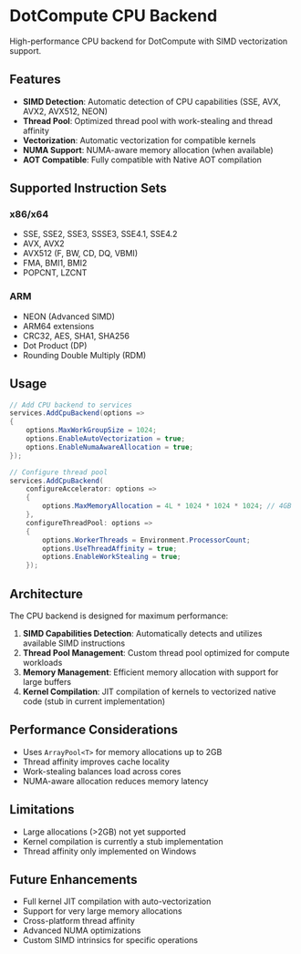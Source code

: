 # DotCompute CPU Backend

High-performance CPU backend for DotCompute with SIMD vectorization support.

## Features

- **SIMD Detection**: Automatic detection of CPU capabilities (SSE, AVX, AVX2, AVX512, NEON)
- **Thread Pool**: Optimized thread pool with work-stealing and thread affinity
- **Vectorization**: Automatic vectorization for compatible kernels
- **NUMA Support**: NUMA-aware memory allocation (when available)
- **AOT Compatible**: Fully compatible with Native AOT compilation

## Supported Instruction Sets

### x86/x64
- SSE, SSE2, SSE3, SSSE3, SSE4.1, SSE4.2
- AVX, AVX2
- AVX512 (F, BW, CD, DQ, VBMI)
- FMA, BMI1, BMI2
- POPCNT, LZCNT

### ARM
- NEON (Advanced SIMD)
- ARM64 extensions
- CRC32, AES, SHA1, SHA256
- Dot Product (DP)
- Rounding Double Multiply (RDM)

## Usage

```csharp
// Add CPU backend to services
services.AddCpuBackend(options =>
{
    options.MaxWorkGroupSize = 1024;
    options.EnableAutoVectorization = true;
    options.EnableNumaAwareAllocation = true;
});

// Configure thread pool
services.AddCpuBackend(
    configureAccelerator: options =>
    {
        options.MaxMemoryAllocation = 4L * 1024 * 1024 * 1024; // 4GB
    },
    configureThreadPool: options =>
    {
        options.WorkerThreads = Environment.ProcessorCount;
        options.UseThreadAffinity = true;
        options.EnableWorkStealing = true;
    });
```

## Architecture

The CPU backend is designed for maximum performance:

1. **SIMD Capabilities Detection**: Automatically detects and utilizes available SIMD instructions
2. **Thread Pool Management**: Custom thread pool optimized for compute workloads
3. **Memory Management**: Efficient memory allocation with support for large buffers
4. **Kernel Compilation**: JIT compilation of kernels to vectorized native code (stub in current implementation)

## Performance Considerations

- Uses `ArrayPool<T>` for memory allocations up to 2GB
- Thread affinity improves cache locality
- Work-stealing balances load across cores
- NUMA-aware allocation reduces memory latency

## Limitations

- Large allocations (>2GB) not yet supported
- Kernel compilation is currently a stub implementation
- Thread affinity only implemented on Windows

## Future Enhancements

- Full kernel JIT compilation with auto-vectorization
- Support for very large memory allocations
- Cross-platform thread affinity
- Advanced NUMA optimizations
- Custom SIMD intrinsics for specific operations